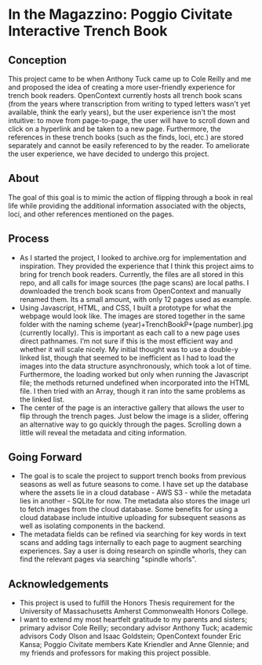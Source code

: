 # In the Magazzino: Poggio Civitate Interactive Trench Book 

## Conception
This project came to be when Anthony Tuck came up to Cole Reilly and me and proposed the idea of creating a more user-friendly experience for trench book readers. OpenContext currently hosts all trench book scans (from the years where transcription from writing to typed letters wasn't yet available, think the early years), but the user experience isn't the most intuitive: to move from page-to-page, the user will have to scroll down and click on a hyperlink and be taken to a new page. Furthermore, the references in these trench books (such as the finds, loci, etc.) are stored separately and cannot be easily referenced to by the reader. To ameliorate the user experience, we have decided to undergo this project.

## About
The goal of this goal is to mimic the action of flipping through a book in real life while providing the additional information associated with the objects, loci, and other references mentioned on the pages.

## Process
- As I started the project, I looked to archive.org for implementation and inspiration. They provided the experience that I think this project aims to bring for trench book readers. Currently, the files are all stored in this repo, and all calls for image sources (the page scans) are local paths. I downloaded the trench book scans from OpenContext and manually renamed them. Its a small amount, with only 12 pages used as example.
- Using Javascript, HTML, and CSS, I built a prototype for what the webpage would look like. The images are stored together in the same folder with the naming scheme (year)+TrenchBookP+(page number).jpg (currently locally). This is important as each call to a new page uses direct pathnames. I’m not sure if this is the most efficient way and whether it will scale nicely. My initial thought was to use a double-y linked list, though that seemed to be inefficient as I had to load the images into the data structure asynchronously, which took a lot of time. Furthermore, the loading worked but only when running the Javascript file; the methods returned undefined when incorporated into the HTML file. I then tried with an Array, though it ran into the same problems as the linked list. 
- The center of the page is an interactive gallery that allows the user to flip through the trench pages. Just below the image is a slider, offering an alternative way to go quickly through the pages. Scrolling down a little will reveal the metadata and citing information. 

## Going Forward
- The goal is to scale the project to support trench books from previous seasons as well as future seasons to come. I have set up the database where the assets lie in a cloud database - AWS S3 - while the metadata lies in another - SQLite for now. The metadata also stores the image url to fetch images from the cloud database. Some   benefits for using a cloud database include intuitive uploading for subsequent seasons as well as isolating components in the backend.
- The metadata fields can be refined via searching for key words in text scans and adding tags internally to each page to augment searching experiences. Say a user is doing research on spindle whorls, they can find the relevant pages via searching "spindle whorls". 

## Acknowledgements
- This project is used to fulfill the Honors Thesis requirement for the University of Massachusetts Amherst Commonwealth Honors College.
- I want to extend my most heartfelt gratitude to my parents and sisters; primary advisor Cole Reilly; secondary advisor Anthony Tuck; academic advisors Cody Olson and Isaac Goldstein; OpenContext founder Eric Kansa; Poggio Civitate members Kate Kriendler and Anne Glennie; and my friends and professors for making this project possible.
